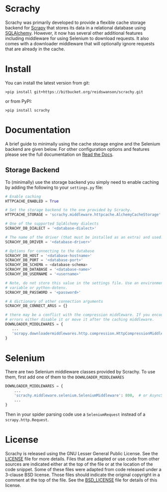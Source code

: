 # Scrachy
Scrachy was primarily developed to provide a flexible cache storage backend for [Scrapy](https://scrapy.org/) that stores its data in a relational database using [SQLAlchemy](https://www.sqlalchemy.org/).
However, it now has several other additional features including middleware for using Selenium to download requests.
It also comes with a downloader middleware that will optionally ignore requests that are already in the cache.

# Install
You can install the latest version from git:

```
>pip install git+https://bitbucket.org/reidswanson/scrachy.git
``` 

or from PyPI:

```
>pip install scrachy
```

# Documentation
A brief guide to minimally using the cache storage engine and the Selenium backend are given below.
For other configuration options and features please see the full documentation on [Read the Docs](https://scrachy.readthedocs.io/en/latest).

## Storage Backend
To (minimally) use the storage backend you simply need to enable caching by adding the following to your `settings.py` file:  
```python
# Enable caching
HTTPCACHE_ENABLED = True

# Set the storage backend to the one provided by Scrachy.
HTTPCACHE_STORAGE = 'scrachy.middleware.httpcache.AlchemyCacheStorage'

# One of the supported SqlAlchemy dialects
SCRACHY_DB_DIALECT = '<database-dialect>'

# The name of the driver (that must be installed as an extra) and used.
SCRACHY_DB_DRIVER = '<database-driver>'

# Options for connecting to the database
SCRACHY_DB_HOST = '<database-hostname>'
SCRACHY_DB_PORT = '<database-port>'
SCRACHY_DB_SCHEMA = <database-schema>
SCRACHY_DB_DATABASE = '<database-name>'
SCRACHY_DB_USERNAME = '<username>'

# Note, do not store this value in the settings file. Use an environment
# variable or python-dotenv.
SCRACHY_DB_PASSWORD = '<password>'

# A dictionary of other connection arguments
SCRACHY_DB_CONNECT_ARGS = {}

# there may be a conflict with the compression middleware. If you encounter
# errors either disable it or move it after the caching middleware.
DOWNLOADER_MIDDLEWARES = {
   ...
   'scrapy.downloadermiddlewares.http.compression.HttpCompressionMiddleware': None,
}
```

# Selenium
There are two Selenium middleware classes provided by Scrachy.
To use them, first add one of them to the `DOWNLOADER_MIDDLEWARES`

```python
DOWNLOADER_MIDDLEWARES = {
    ...
    'scrachy.middleware.selenium.SeleniumMiddleware': 800,  # or AsyncSeleniumMiddleware
    ...
}
```

Then in your spider parsing code use a `SeleniumRequest` instead of a `scrapy.http.Request`.


# License
Scrachy is released using the GNU Lesser General Public License.
See the [LICENSE](LICENSE.md) file for more details.
Files that are adapted or use code from other sources are indicated either at the top of the file or at the location of the code snippet.
Some of these files were adapted from code released under a 3-clause BSD license.
Those files should indicate the original copyright in a comment at the top of the file.
See the [BSD_LICENSE](BSD_LICENSE.md) file for details of this license.
